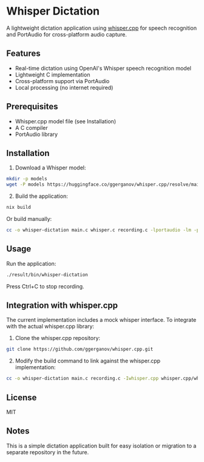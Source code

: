 # Whisper Dictation

A lightweight dictation application using [whisper.cpp](https://github.com/ggerganov/whisper.cpp) for speech recognition and PortAudio for cross-platform audio capture.

## Features

- Real-time dictation using OpenAI's Whisper speech recognition model
- Lightweight C implementation
- Cross-platform support via PortAudio
- Local processing (no internet required)

## Prerequisites

- Whisper.cpp model file (see Installation)
- A C compiler
- PortAudio library

## Installation

1. Download a Whisper model:

```bash
mkdir -p models
wget -P models https://huggingface.co/ggerganov/whisper.cpp/resolve/main/ggml-base.en.bin
```

2. Build the application:

```bash
nix build
```

Or build manually:

```bash
cc -o whisper-dictation main.c whisper.c recording.c -lportaudio -lm -pthread -O3
```

## Usage

Run the application:

```bash
./result/bin/whisper-dictation
```

Press Ctrl+C to stop recording.

## Integration with whisper.cpp

The current implementation includes a mock whisper interface. To integrate with the actual whisper.cpp library:

1. Clone the whisper.cpp repository:
```bash
git clone https://github.com/ggerganov/whisper.cpp.git
```

2. Modify the build command to link against the whisper.cpp implementation:
```bash
cc -o whisper-dictation main.c recording.c -Iwhisper.cpp whisper.cpp/whisper.cpp -lportaudio -lm -pthread -O3
```

## License

MIT

## Notes

This is a simple dictation application built for easy isolation or migration to a separate repository in the future.